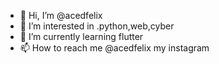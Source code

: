 - 👋 Hi, I’m @acedfelix
- 👀 I’m interested in .python,web,cyber
- 🌱 I’m currently learning flutter
- 📫 How to reach me @acedfelix my instagram

<!---
acedfelix/acedfelix is a ✨ special ✨ repository because its `README.md` (this file) appears on your GitHub profile.
You can click the Preview link to take a look at your changes.
--->

